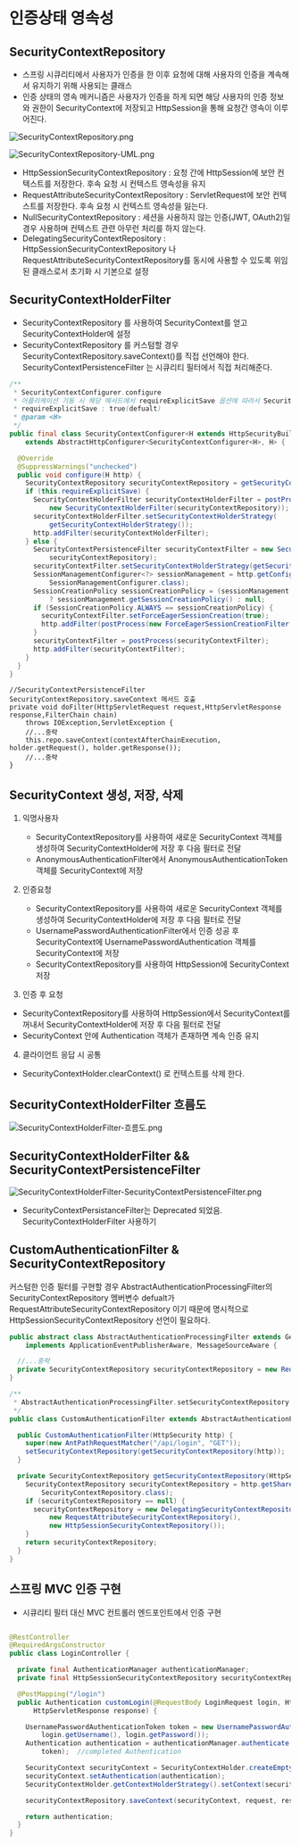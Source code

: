 # 인증상태 영속성

## SecurityContextRepository

- 스프링 시큐리티에서 사용자가 인증을 한 이후 요청에 대해 사용자의 인증을 계속해서 유지하기 위해 사용되는 클래스
- 인증 상태의 영속 메커니즘은 사용자가 인증을 하게 되면 해당 사용자의 인증 정보와 권한이 SecurityContext에 저장되고 HttpSession을 통해 요청간 영속이
  이루어진다.

![SecurityContextRepository.png](SecurityContextRepository.png)

![SecurityContextRepository-UML.png](SecurityContextRepository-UML.png)

- HttpSessionSecurityContextRepository : 요청 간에 HttpSession에 보안 컨텍스트를 저장한다. 후속 요청 시 컨텍스트 영속성을 유지
- RequestAttributeSecurityContextRepository : ServletRequest에 보안 컨텍스트를 저장한다. 후속 요청 시 컨텍스트 영속성을 잃는다.
- NullSecurityContextRepository : 세션을 사용하지 않는 인증(JWT, OAuth2)일 경우 사용하며 컨텍스트 관련 아무런 처리를 하지 않는다.
- DelegatingSecurityContextRepository : HttpSessionSecurityContextRepository 나
  RequestAttributeSecurityContextRepository를 동시에 사용할 수 있도록 위임된 클래스로서 초기화 시 기본으로 설정

## SecurityContextHolderFilter

- SecurityContextRepository 를 사용하여 SecurityContext를 얻고 SecurityContextHolder에 설정
- SecurityContextRepository 를 커스텀할 경우 SecurityContextRepository.saveContext()를 직접 선언해야 한다.   
  SecurityContextPersistenceFilter 는 시큐리티 필터에서 직접 처리해준다.

```java
/**
 * SecurityContextConfigurer.configure 
 * 어플리케이션 기동 시 해당 메서드에서 requireExplicitSave 옵션에 따라서 SecurityContextHolderFilter / SecurityContextPersistenceFilter 처리 선택
 * requireExplicitSave : true(defualt)
 * @param <H>
 */
public final class SecurityContextConfigurer<H extends HttpSecurityBuilder<H>>
    extends AbstractHttpConfigurer<SecurityContextConfigurer<H>, H> {

  @Override
  @SuppressWarnings("unchecked")
  public void configure(H http) {
    SecurityContextRepository securityContextRepository = getSecurityContextRepository();
    if (this.requireExplicitSave) {
      SecurityContextHolderFilter securityContextHolderFilter = postProcess(
          new SecurityContextHolderFilter(securityContextRepository));
      securityContextHolderFilter.setSecurityContextHolderStrategy(
          getSecurityContextHolderStrategy());
      http.addFilter(securityContextHolderFilter);
    } else {
      SecurityContextPersistenceFilter securityContextFilter = new SecurityContextPersistenceFilter(
          securityContextRepository);
      securityContextFilter.setSecurityContextHolderStrategy(getSecurityContextHolderStrategy());
      SessionManagementConfigurer<?> sessionManagement = http.getConfigurer(
          SessionManagementConfigurer.class);
      SessionCreationPolicy sessionCreationPolicy = (sessionManagement != null)
          ? sessionManagement.getSessionCreationPolicy() : null;
      if (SessionCreationPolicy.ALWAYS == sessionCreationPolicy) {
        securityContextFilter.setForceEagerSessionCreation(true);
        http.addFilter(postProcess(new ForceEagerSessionCreationFilter()));
      }
      securityContextFilter = postProcess(securityContextFilter);
      http.addFilter(securityContextFilter);
    }
  }
}
```

```
//SecurityContextPersistenceFilter SecurityContextRepository.saveContext 메서드 호출
private void doFilter(HttpServletRequest request,HttpServletResponse response,FilterChain chain)
    throws IOException,ServletException {
    //...중략
    this.repo.saveContext(contextAfterChainExecution, holder.getRequest(), holder.getResponse());
    //...중략
}
```

## SecurityContext 생성, 저장, 삭제

1. 익명사용자
    - SecurityContextRepository를 사용하여 새로운 SecurityContext 객체를 생성하여 SecurityContextHolder에 저장 후 다음
      필터로 전달
    - AnonymousAuthenticationFilter에서 AnonymousAuthenticationToken 객체를 SecurityContext에 저장

2. 인증요청
    - SecurityContextRepository를 사용하여 새로운 SecurityContext 객체를 생성하여 SecurityContextHolder에 저장 후 다음
      필터로 전달
    - UsernamePasswordAuthenticationFilter에서 인증 성공 후 SecurityContext에 UsernamePasswordAuthentication
      객체를 SecurityContext에 저장
    - SecurityContextRepository를 사용하여 HttpSession에 SecurityContext 저장

3. 인증 후 요청

- SecurityContextRepository를 사용하여 HttpSession에서 SecurityContext를 꺼내서 SecurityContextHolder에 저장 후 다음
  필터로 전달
- SecurityContext 안에 Authentication 객체가 존재하면 계속 인증 유지

4. 클라이언트 응답 시 공통

- SecurityContextHolder.clearContext() 로 컨텍스트를 삭제 한다.

## SecurityContextHolderFilter 흐름도

![SecurityContextHolderFilter-흐름도.png](SecurityContextHolderFilter-흐름도.png)

## SecurityContextHolderFilter && SecurityContextPersistenceFilter

![SecurityContextHolderFilter-SecurityContextPersistenceFilter.png](SecurityContextHolderFilter-SecurityContextPersistenceFilter.png)

- SecurityContextPersistanceFilter는 Deprecated 되었음. SecurityContextHolderFilter 사용하기

## CustomAuthenticationFilter & SecurityContextRepository

커스텀한 인증 필터를 구현할 경우 AbstractAuthenticationProcessingFilter의 SecurityContextRepository 멤버변수 defualt가
RequestAttributeSecurityContextRepository 이기 때문에 명시적으로 HttpSessionSecurityContextRepository 선언이
필요하다.

```java
public abstract class AbstractAuthenticationProcessingFilter extends GenericFilterBean
    implements ApplicationEventPublisherAware, MessageSourceAware {

  //...중략
  private SecurityContextRepository securityContextRepository = new RequestAttributeSecurityContextRepository();
}
```

```java
/**
 * AbstractAuthenticationProcessingFilter.setSecurityContextRepository 메서드 호출해서 AbstractAuthenticationProcessingFilter.securityContextRepository 변경
 */
public class CustomAuthenticationFilter extends AbstractAuthenticationProcessingFilter {

  public CustomAuthenticationFilter(HttpSecurity http) {
    super(new AntPathRequestMatcher("/api/login", "GET"));
    setSecurityContextRepository(getSecurityContextRepository(http));
  }

  private SecurityContextRepository getSecurityContextRepository(HttpSecurity http) {
    SecurityContextRepository securityContextRepository = http.getSharedObject(
        SecurityContextRepository.class);
    if (securityContextRepository == null) {
      securityContextRepository = new DelegatingSecurityContextRepository(
          new RequestAttributeSecurityContextRepository(),
          new HttpSessionSecurityContextRepository());
    }
    return securityContextRepository;
  }
}
```

## 스프링 MVC 인증 구현

- 시큐리티 필터 대신 MVC 컨트롤러 엔드포인트에서 인증 구현

```java

@RestController
@RequiredArgsConstructor
public class LoginController {

  private final AuthenticationManager authenticationManager;
  private final HttpSessionSecurityContextRepository securityContextRepository = new HttpSessionSecurityContextRepository();

  @PostMapping("/login")
  public Authentication customLogin(@RequestBody LoginRequest login, HttpServletRequest request,
      HttpServletResponse response) {

    UsernamePasswordAuthenticationToken token = new UsernamePasswordAuthenticationToken(
        login.getUsername(), login.getPassword());
    Authentication authentication = authenticationManager.authenticate(
        token);  //completed Authentication

    SecurityContext securityContext = SecurityContextHolder.createEmptyContext();
    securityContext.setAuthentication(authentication);
    SecurityContextHolder.getContextHolderStrategy().setContext(securityContext);//Thread Local Save

    securityContextRepository.saveContext(securityContext, request, response);//Session Save

    return authentication;
  }
}

```